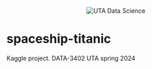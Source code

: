 <center>
  
![UTA Data Science](https://github.com/rcghpge/spaceship-titanic/blob/main/UTA-DataScience-Logo.png)

</center>

# spaceship-titanic
Kaggle project. DATA-3402 UTA spring 2024
